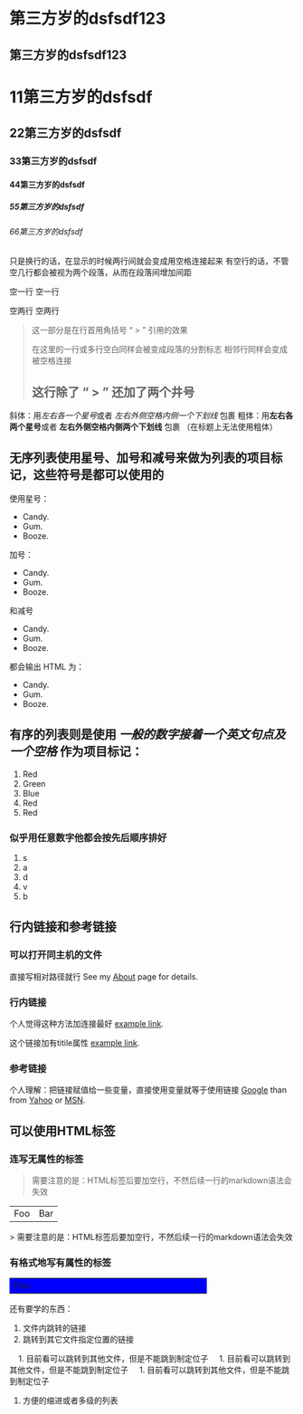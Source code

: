 第三方岁的dsfsdf123
====================
第三方岁的dsfsdf123
---------------------
# 11第三方岁的dsfsdf
## 22第三方岁的dsfsdf
### 33第三方岁的dsfsdf
#### 44第三方岁的dsfsdf
##### 55第三方岁的dsfsdf
###### 66第三方岁的dsfsdf
只是换行的话，在显示的时候两行间就会变成用空格连接起来
有空行的话，不管空几行都会被视为两个段落，从而在段落间增加间距

空一行
空一行


空两行
空两行


>这一部分是在行首用角括号 “ > ” 引用的效果
> 
> 
> 
> 
>在这里的一行或多行空白同样会被变成段落的分割标志
> 相邻行同样会变成被空格连接
>
>## 这行除了 “ > ” 还加了两个井号

斜体：用*左右各一个星号*或者 _左右外侧空格内侧一个下划线_ 包裹
粗体：用**左右各两个星号**或者 __左右外侧空格内侧两个下划线__ 包裹
（在标题上无法使用粗体）

## 无序列表使用星号、加号和减号来做为列表的项目标记，这些符号是都可以使用的
使用星号：

* Candy.
* Gum.
* Booze.

加号：

+ Candy.
+ Gum.
+ Booze.

和减号

- Candy.
- Gum.
- Booze.

都会输出 HTML 为：

<ul>
<li>Candy.</li>
<li>Gum.</li>
<li>Booze.</li>
</ul>

## 有序的列表则是使用 *一般的数字接着一个英文句点及一个空格* 作为项目标记：

1. Red
2. Green
3. Blue
5. Red
0. Red

### 似乎用任意数字他都会按先后顺序排好

1. s
1. a
1. d
1. v
1. b

## 行内链接和参考链接
### 可以打开同主机的文件
直接写相对路径就行
See my [About](/Vue笔记.txt) page for details.
### 行内链接
个人觉得这种方法加连接最好 [example link](http://example.com/).


这个链接加有titile属性 [example link](http://example.com/ "这是Title内容").
### 参考链接
[1]: http://google.com/ "Google"
[2]: http://search.yahoo.com/ "Yahoo Search"
[3]: http://search.msn.com/ "MSN Search"
个人理解：把链接赋值给一些变量，直接使用变量就等于使用链接 [Google][1] than from
[Yahoo][2] or [MSN][3].



## 可以使用HTML标签
### 连写无属性的标签
> 需要注意的是：HTML标签后要加空行，不然后续一行的markdown语法会失效
<table><tr><td>Foo</td><td>Bar</td></tr></table>
> 需要注意的是：HTML标签后要加空行，不然后续一行的markdown语法会失效

### 有格式地写有属性的标签

  <table>
    <tr>
        <td style='width:333px;background:blue;position:absolute;'>Foo</td>
        <td style='width:333px;background:blue;'>Foo</td>
    </tr>
  </table>





还有要学的东西：
1. 文件内跳转的链接
1. 跳转到其它文件指定位置的链接

       1. 目前看可以跳转到其他文件，但是不能跳到制定位子
       1. 目前看可以跳转到其他文件，但是不能跳到制定位子
       1. 目前看可以跳转到其他文件，但是不能跳到制定位子
       
1. 方便的缩进或者多级的列表














